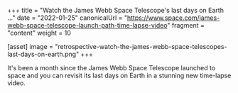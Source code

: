 +++
title = "Watch the James Webb Space Telescope's last days on Earth ..."
date = "2022-01-25"
canonicalUrl = "https://www.space.com/james-webb-space-telescope-launch-path-time-lapse-video"
fragment = "content"
weight = 10

[asset]
    image = "retrospective-watch-the-james-webb-space-telescopes-last-days-on-earth.png"
+++

It's been a month since the James Webb Space Telescope launched to space 
and you can revisit its last days on Earth in a stunning new time-lapse 
video.

